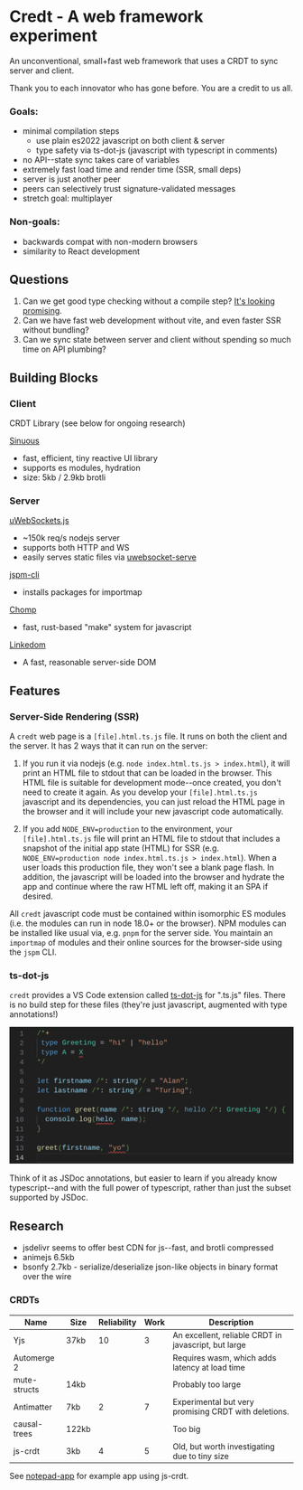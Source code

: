 # Credt - A web framework experiment

An unconventional, small+fast web framework that uses a CRDT to sync server and client.

Thank you to each innovator who has gone before. You are a credit to us all.

### Goals:

- minimal compilation steps
  - use plain es2022 javascript on both client & server
  - type safety via ts-dot-js (javascript with typescript in comments)
- no API--state sync takes care of variables
- extremely fast load time and render time (SSR, small deps)
- server is just another peer
- peers can selectively trust signature-validated messages
- stretch goal: multiplayer

### Non-goals:

- backwards compat with non-modern browsers
- similarity to React development


## Questions

1. Can we get good type checking without a compile step? [It's looking promising](https://vmst.io/@canadaduane/110601683275741791).
2. Can we have fast web development without vite, and even faster SSR without bundling?
3. Can we sync state between server and client without spending so much time on API plumbing?

## Building Blocks

### Client

CRDT Library (see below for ongoing research)

[Sinuous](https://sinuous.netlify.app/)

- fast, efficient, tiny reactive UI library
- supports es modules, hydration
- size: 5kb / 2.9kb brotli

### Server

[uWebSockets.js](https://github.com/uNetworking/uWebSockets.js/)

- ~150k req/s nodejs server
- supports both HTTP and WS
- easily serves static files
  via [uwebsocket-serve](https://github.com/kolodziejczak-sz/uwebsocket-serve)

[jspm-cli](https://github.com/jspm/jspm-cli)

- installs packages for importmap

[Chomp](https://github.com/guybedford/chomp)

- fast, rust-based "make" system for javascript

[Linkedom](https://github.com/WebReflection/linkedom)

- A fast, reasonable server-side DOM

## Features

### Server-Side Rendering (SSR)

A `credt` web page is a `[file].html.ts.js` file. It runs on both the client and the server. It has 2 ways that it can run on the server:

1. If you run it via nodejs (e.g. `node index.html.ts.js > index.html`), it will print an HTML file to stdout that can be loaded in the browser. This HTML file is suitable for development mode--once created, you don't need to create it again. As you develop your `[file].html.ts.js` javascript and its dependencies, you can just reload the HTML page in the browser and it will include your new javascript code automatically.

2. If you add `NODE_ENV=production` to the environment, your `[file].html.ts.js` file will print an HTML file to stdout that includes a snapshot of the initial app state (HTML) for SSR (e.g. `NODE_ENV=production node index.html.ts.js > index.html`). When a user loads this production file, they won't see a blank page flash. In addition, the javascript will be loaded into the browser and hydrate the app and continue where the raw HTML left off, making it an SPA if desired.

All `credt` javascript code must be contained within isomorphic ES modules (i.e. the modules can run in node 18.0+ or the browser). NPM modules can be installed like usual via, e.g. `pnpm` for the server side. You maintain an `importmap` of modules and their online sources for the browser-side using the `jspm` CLI.

### ts-dot-js

`credt` provides a VS Code extension called [ts-dot-js](https://github.com/canadaduane/credt/tree/main/packages/ts-dot-js/vscode-extension) for ".ts.js" files. There is no build step for these files (they're just javascript, augmented with type annotations!)

<img src="packages/ts-dot-js/vscode-extension/docs/language-highlight.png" width="600" alt="javascript with typescript comments">

Think of it as JSDoc annotations, but easier to learn if you already know typescript--and with the full power of typescript, rather than just the subset supported by JSDoc.

## Research

- jsdelivr seems to offer best CDN for js--fast, and brotli compressed
- animejs 6.5kb
- bsonfy 2.7kb - serialize/deserialize json-like objects in binary format over the wire

### CRDTs

| Name         | Size  | Reliability | Work | Description                                          |
| ------------ | ----- | ----------- | ---- | ---------------------------------------------------- |
| Yjs          | 37kb  | 10          | 3    | An excellent, reliable CRDT in javascript, but large |
| Automerge 2  |       |             |      | Requires wasm, which adds latency at load time       |
| mute-structs | 14kb  |             |      | Probably too large                                   |
| Antimatter   | 7kb   | 2           | 7    | Experimental but very promising CRDT with deletions. |
| causal-trees | 122kb |             |      | Too big                                              |
| js-crdt      | 3kb   | 4           | 5    | Old, but worth investigating due to tiny size        |

See [notepad-app](https://github.com/widmogrod/notepad-app/tree/master/src) for example app using js-crdt.
